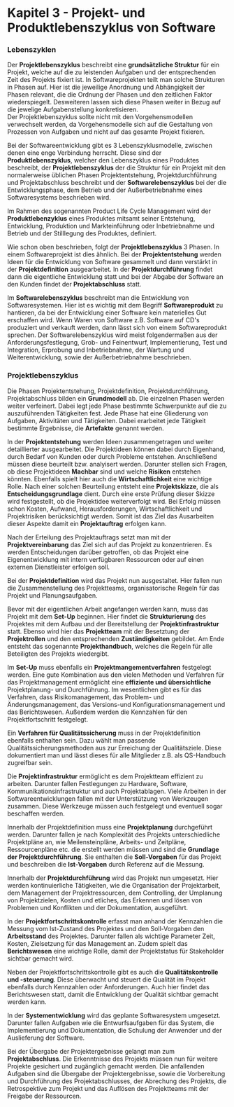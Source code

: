 # Kapitel 3 - Projekt- und Produktlebenszyklus von Software

### Lebenszyklen

Der **Projektlebenszyklus** beschreibt eine **grundsätzliche Struktur** für ein Projekt,
welche auf die zu leistenden Aufgaben und der entsprechenden Zeit des Projekts fixiert ist.
In Softwareprojekten teilt man solche Strukturen in Phasen auf. Hier ist die jeweilige Anordnung
und Abhängigkeit der Phasen relevant, die die Ordnung der Phasen und den zeitlichen Faktor wiederspiegelt.
Desweiteren lassen sich diese Phasen weiter in Bezug auf die jewelige Aufgabenstellung konkretisieren.  
Der Projektlebenszyklus sollte nicht mit den Vorgehensmodellen verwechselt werden, da Vorgehensmodelle
sich auf die Gestaltung von Prozessen von Aufgaben und nicht auf das gesamte Projekt fixieren.  

Bei der Softwareentwicklung gibt es 3 Lebenszyklusmodelle, zwischen denen eine enge Verbindung herrscht.
Diese sind der **Produktlebenszyklus**, welcher den Lebenszyklus eines Produktes beschreibt, der **Projektlebenszyklus**
der die Struktur für ein Projekt mit den normalerweise üblichen Phasen Projektentstehung, Projektdurchführung und
Projektabschluss beschreibt und der **Softwarelebenszyklus** bei der die Entwicklungsphase, dem Betrieb und der Außerbetriebnahme
eines Softwaresystems beschrieben wird.

Im Rahmen des sogenannten Product Life Cycle Management wird der **Produktlebenzyklus** eines Produktes mitsamt seiner Entstehung,
Entwicklung, Produktion und Markteinführung oder Inbetriebnahme und Betrieb und der Stilllegung des Produktes, definiert.  

Wie schon oben beschrieben, folgt der **Projektlebenszyklus** 3 Phasen. In einem Softwareprojekt ist dies ähnlich.
Bei der **Projektentstehung** werden Ideen für die Entwicklung von Software gesammelt und dann verstärkt in der
**Projektdefinition** ausgearbeitet. In der **Projektdurchführung** findet dann die eigentliche Entwicklung statt und
bei der Abgabe der Software an den Kunden findet der **Projektabschluss** statt.

Im **Softwarelebenszyklus** beschreibt man die Entwicklung von Softwaresystemen. Hier ist es wichtig mit dem Begriff
**Softwareprodukt** zu hantieren, da bei der Entwicklung einer Software kein materielles Gut erschaffen wird. Wenn Waren
von Software z.B. Software auf CD's produziert und verkauft werden, dann lässt sich von einem Softwareprodukt sprechen.
Der Softwarelebenszyklus wird meist folgendermaßen aus der Anforderungsfestlegung, Grob- und Feinentwurf, Implementierung,
Test und Integration, Erprobung und Inbetriebnahme, der Wartung und Weiterentwicklung, sowie der Außerbetriebnahme beschrieben.

### Projektlebenszyklus

Die Phasen Projektentstehung, Projektdefinition, Projektdurchführung, Projektabschluss bilden ein **Grundmodell** ab. Die einzelnen
Phasen werden weiter verfeinert. Dabei legt jede Phase bestimmte Schwerpunkte auf die zu auszuführenden Tätigkeiten fest. Jede
Phase hat eine Gliederung von Aufgaben, Aktivitäten und Tätigkeiten. Dabei erarbeitet jede Tätigkeit bestimmte Ergebnisse,
die **Artefakte** genannt werden.  

In der **Projektentstehung** werden Ideen zusammengetragen und weiter detaillierter ausgearbeitet. Die Projektideen können dabei
durch Eigenhand, durch Bedarf von Kunden oder durch Probleme entstehen. Anschließend müssen diese beurteilt bzw. analyisert werden.
Darunter stellen sich Fragen, ob diese Projektideen **Machbar** sind und welche **Risiken** entstehen könnten. Ebenfalls spielt hier
auch die **Wirtschaftlichkeit** eine wichtige Rolle. Nach einer solchen Beurteilung entsteht eine **Projektskizze**, die als
**Entscheidungsgrundlage** dient. Durch eine erste Prüfung dieser Skizze wird festgestellt, ob die Projektidee weiterverfolgt wird. Bei
Erfolg müssen schon Kosten, Aufwand, Herausforderungen, Wirtschaftlichkeit und Projektrisiken berücksichtigt werden. Somit ist das Ziel
das Ausarbeiten dieser Aspekte damit ein **Projektauftrag** erfolgen kann.  

Nach der Erteilung des Projektauftrags setzt man mit der **Projektvereinbarung** das Ziel sich auf das Projekt zu konzentrieren.
Es werden Entscheidungen darüber getroffen, ob das Projekt eine Eigenentwicklung mit intern verfügbaren Ressourcen oder auf einen
externen Dienstleister erfolgen soll.  

Bei der **Projektdefinition** wird das Projekt nun ausgestaltet. Hier fallen nun die Zusammenstellung des Projektteams, organisatorische
Regeln für das Projekt und Planungsaufgaben.  

Bevor mit der eigentlichen Arbeit angefangen werden kann, muss das Projekt mit dem **Set-Up** beginnen. Hier findet die **Strukturierung** des
Projektes mit dem Aufbau und der Bereitstellung der **Projektinfrastruktur** statt. Ebenso wird hier das **Projektteam** mit der Besetztung
der **Projektrollen** und den entsprechenden **Zuständigkeiten** gebildet. Am Ende entsteht das sogenannte **Projekthandbuch**, welches
die Regeln für alle Beteiligten des Projekts wiedergibt.  

Im **Set-Up** muss ebenfalls ein **Projektmangementverfahren** festgelegt werden. Eine gute Kombination aus den vielen Methoden und Verfahren
für das Projektmanagement ermöglicht eine **effiziente und übersichtliche** Projektplanung- und Durchführung. Im wesentlichen gibt es für
das Verfahren, dass Risikomanagement, das Problem- und Änderungsmanagement, das Versions-und Konfigurationsmanagement und das Berichtswesen.
Außerdem werden die Kennzahlen für den Projektfortschritt festgelegt.

Ein **Verfahren für Qualitätssicherung** muss in der Projektdefinition ebenfalls enthalten sein. Dazu wählt man passende 
Qualitätssicherungsmethoden aus zur Erreichung der Qualitätsziele. Diese dokumentiert man und lässt dieses für alle Mitglieder
z.B. als QS-Handbuch zugreifbar sein.

Die **Projektinfrastruktur** ermöglicht es dem Projektteam effizient zu arbeiten. Darunter fallen Festlegungen zu Hardware, Software,
Kommunikationsinfrastruktur und auch Projektablagen. Viele Arbeiten in der Softwareentwicklungen fallen mit der Unterstützung von Werkzeugen
zusammen. Diese Werkzeuge müssen auch festgelegt und eventuell sogar beschaffen werden.

Innerhalb der Projektdefinition muss eine **Projektplanung** durchgeführt werden. Darunter fallen je nach Komplexität des Projekts
unterschiedliche Projektpläne an, wie Meilensteinpläne, Arbeits- und Zeitpläne, Ressourcenpläne etc. die erstellt werden müssen und sind
die **Grundlage der Projektdurchführung**. Sie enthalten die **Soll-Vorgaben** für das Projekt und beschreiben die **Ist-Vorgaben** durch Referenz
auf die Messung.

Innerhalb der **Projektdurchführung** wird das Projekt nun umgesetzt. Hier werden kontinuierliche Tätigkeiten, wie die Organisation
der Projektarbeit, dem Management der Projektressourcen, dem Controlling, der Umplanung von Projektzielen, Kosten und etliches,
das Erkennen und lösen von Problemen und Konflikten und der Dokumentation, ausgeführt.

In der **Projektfortschrittskontrolle** erfasst man anhand der Kennzahlen die Messung vom Ist-Zustand des Projektes und den Soll-Vorgaben
den **Arbeitsstand** des Projektes. Darunter fallen als wichtige Parameter Zeit, Kosten, Zielsetzung für das Management an. Zudem spielt
das **Berichtswesen** eine wichtige Rolle, damit der Projektstatus für Stakeholder sichtbar gemacht wird.

Neben der Projektfortschrittskontrolle gibt es auch die **Qualitätskontrolle und -steuerung**. Diese überwacht und steuert die Qualität im
Projekt ebenfalls durch Kennzahlen oder Anforderungen. Auch hier findet das Berichtswesen statt, damit die Entwicklung der Qualität sichtbar
gemacht werden kann.

In der **Systementwicklung** wird das geplante Softwaresystem umgesetzt. Darunter fallen Aufgaben wie die Entwurfsaufgaben für das System,
die Implementierung und Dokumentation, die Schulung der Anwender und der Auslieferung der Software.

Bei der Übergabe der Projektergebnisse gelangt man zum **Projektabschluss**. Die Erkenntnisse des Projekts müssen nun für weitere Projekte
gesichert und zugänglich gemacht werden. Die anfallenden Aufgaben sind die Übergabe der Projektergebnisse, sowie die Vorbereitung und Durchführung
des Projektabschlusses, der Abrechung des Projekts, die Retrospektive zum Projekt und das Auflösen des Projektteams mit der Freigabe der Ressourcen.

